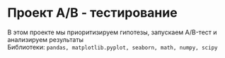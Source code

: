 # Проект A/B - тестирование
В этом проекте мы приоритизируем гипотезы, запускаем A/B-тест и анализируем результаты <br>
Библиотеки: `pandas, matplotlib.pyplot, seaborn, math, numpy, scipy`
